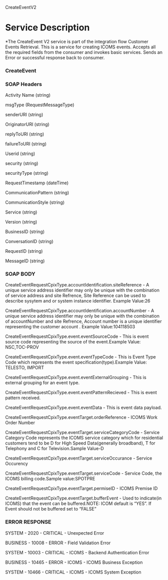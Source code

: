 CreateEventV2

Service Description
===================

*The CreateEvent V2 service is part of the integration flow Customer
Events Retrieval. This is a service for creating ICOMS events. Accepts
all the required fields from the consumer and invokes basic services.
Sends an Error or successful response back to
consumer.

### CreateEvent

### SOAP Headers


  Activity Name    (string)
  
  msgType     (RequestMessageType)
  
  senderURI      (string)
  
  OriginatorURI      (string)
  
  replyToURI        (string)
  
  failureToURI       (string)
  
  Userid           (string)
  
  security           (string)
  
  securityType      (string)
  
  RequestTimestamp     (dateTime)
  
  CommunicationPattern  (string)
  
  CommunicationStyle   (string)
  
  Service             (string)
  
  Version            (string)
  
  BusinessID           (string)
  
  ConversationID       (string)
  
  RequestID           (string)
  
  MessageID           (string)

  ### SOAP BODY

 
  CreateEventRequestCpixType.accountIdentification.siteReference  - A unique service address identifier may only be unique with the combination of service address and site Refrence, Site Reference can be used to describe sysytem and or system instance identifier. Example Value:26

  CreateEventRequestCpixType.accountIdentification.accountNumber -  A unique service address identifier may only be unique with the combination of accountNumber and site Refrence, Account number is a unique identifier representing the customer account . Example Value:104118503

  CreateEventRequestCpixType.event.eventSourceCode          -       This is event source code representing the source of the event.Example Value: NSC,TOC-PROV

  CreateEventRequestCpixType.event.eventTypeCode            -       This is Event Type Code which represents the event specification(type).Example Value: TELESTO, IMPORT

  CreateEventRequestCpixType.event.eventExternalGrouping    -       This is external grouping for an event type.

  CreateEventRequestCpixType.event.eventPatternRecieved      -      This is event pattern received.

  CreateEventRequestCpixType.event.eventData            -           This is event data payload.

  CreateEventRequestCpixType.eventTarget.orderReference      -      ICOMS Work Order Number

  CreateEventRequestCpixType.eventTarget.serviceCategoryCode    -   Service Category Code represents the ICOMS service category which for residential customers tend to be D for High Speed Data(generally broadband), T for Telephony and C for Television.Sample Value-D

  CreateEventRequestCpixType.eventTarget.serviceOccurance      -    Service Occurency

  CreateEventRequestCpixType.eventTarget.serviceCode        -       Service Code, the ICOMS billing code.Sample value:SPOTPRE

  CreateEventRequestCpixType.eventTarget.permiseID          -       ICOMS Premise ID

  CreateEventRequestCpixType.eventTarget.bufferEvent         -      Used to indicate(in ICOMS) that the event can be buffered.NOTE: ICOM default is “YES”. If Event should not be buffered set to “FALSE”

  ### ERROR RESPONSE

  
SYSTEM - 2020 - CRITICAL - Unexpected Error

BUSINESS - 10008 - ERROR - Field Validation Error

SYSTEM - 10003 - CRITICAL - ICOMS - Backend Authentication Error

BUSINESS - 10465 - ERROR - ICOMS - ICOMS Business Exception

SYSTEM - 10466 - CRITICAL - ICOMS - ICOMS System Exception



                                                                   
